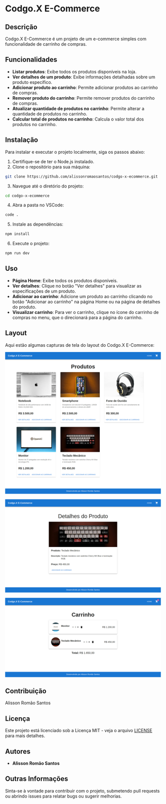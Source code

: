 # Codgo.X E-Commerce

## Descrição
Codgo.X E-Commerce é um projeto de um e-commerce simples com funcionalidade de carrinho de compras.

## Funcionalidades
- **Listar produtos**: Exibe todos os produtos disponíveis na loja.
- **Ver detalhes de um produto**: Exibe informações detalhadas sobre um produto específico.
- **Adicionar produto ao carrinho**: Permite adicionar produtos ao carrinho de compras.
- **Remover produto do carrinho**: Permite remover produtos do carrinho de compras.
- **Atualizar quantidade de produtos no carrinho**: Permite alterar a quantidade de produtos no carrinho.
- **Calcular total de produtos no carrinho**: Calcula o valor total dos produtos no carrinho.

## Instalação
Para instalar e executar o projeto localmente, siga os passos abaixo:

1. Certifique-se de ter o Node.js instalado.
2. Clone o repositório para sua máquina:
```sh
git clone https://github.com/alissonromaosantos/codgo-x-ecommerce.git
```
3. Navegue até o diretório do projeto:
```sh
cd codgo-x-ecommerce
```
4. Abra a pasta no VSCode:
```sh
code .
```
5. Instale as dependências:
```sh
npm install
```
6. Execute o projeto:
```sh
npm run dev
```

## Uso
- **Página Home**: Exibe todos os produtos disponíveis.
- **Ver detalhes**: Clique no botão "Ver detalhes" para visualizar as especificações de um produto.
- **Adicionar ao carrinho**: Adicione um produto ao carrinho clicando no botão "Adicionar ao carrinho" na página Home ou na página de detalhes do produto.
- **Visualizar carrinho**: Para ver o carrinho, clique no ícone do carrinho de compras no menu, que o direcionará para a página do carrinho.

## Layout
Aqui estão algumas capturas de tela do layout do Codgo.X E-Commerce:

![Home](./screenshots/home.png)

![Detalhes do Produto](./screenshots/details.png)

![Carrinho de Compras](./screenshots/carrinho.png)

## Contribuição
Alisson Romão Santos

## Licença
Este projeto está licenciado sob a Licença MIT - veja o arquivo [LICENSE](LICENSE) para mais detalhes.

## Autores
- **Alisson Romão Santos**

## Outras Informações
Sinta-se à vontade para contribuir com o projeto, submetendo pull requests ou abrindo issues para relatar bugs ou sugerir melhorias.
